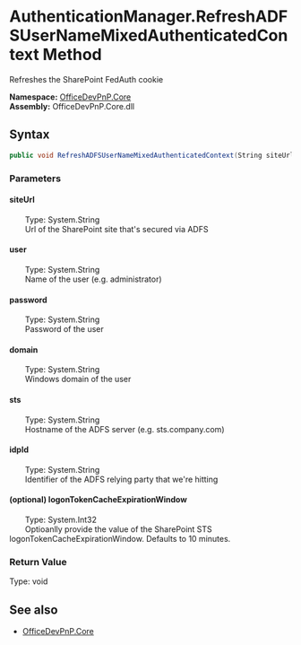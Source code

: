 # AuthenticationManager.RefreshADFSUserNameMixedAuthenticatedContext Method  
Refreshes the SharePoint FedAuth cookie  

**Namespace:** [OfficeDevPnP.Core](OfficeDevPnP.Core.md)  
**Assembly:** OfficeDevPnP.Core.dll  
## Syntax
```C#
public void RefreshADFSUserNameMixedAuthenticatedContext(String siteUrl, String user, String password, String domain, String sts, String idpId, Int32 logonTokenCacheExpirationWindow)
```
### Parameters
#### siteUrl  
&emsp;&emsp;Type: System.String  
&emsp;&emsp;Url of the SharePoint site that's secured via ADFS  

#### user  
&emsp;&emsp;Type: System.String  
&emsp;&emsp;Name of the user (e.g. administrator)   

#### password  
&emsp;&emsp;Type: System.String  
&emsp;&emsp;Password of the user  

#### domain  
&emsp;&emsp;Type: System.String  
&emsp;&emsp;Windows domain of the user  

#### sts  
&emsp;&emsp;Type: System.String  
&emsp;&emsp;Hostname of the ADFS server (e.g. sts.company.com)  

#### idpId  
&emsp;&emsp;Type: System.String  
&emsp;&emsp;Identifier of the ADFS relying party that we're hitting  

#### (optional) logonTokenCacheExpirationWindow  
&emsp;&emsp;Type: System.Int32  
&emsp;&emsp;Optioanlly provide the value of the SharePoint STS logonTokenCacheExpirationWindow. Defaults to 10 minutes.  

### Return Value
Type: void  

## See also
- [OfficeDevPnP.Core](OfficeDevPnP.Core.md)
